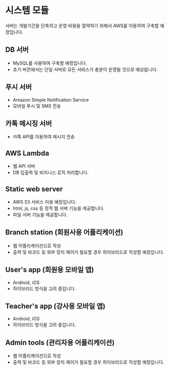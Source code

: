 # 시스템 모듈

서버는 개발기간을 단축하고 운영 비용을 절약하기 위해서 AWS를 이용하여 구축할 예정입니다.


## DB 서버

* MySQL를 사용하여 구축할 예정입니다.
* 초기 버전에서는 단일 서버로 모든 서비스가 충분이 운영될 것으로 예상됩니다.


## 푸시 서버

* Amazon Simple Notification Service
* 모바일 푸시 및 SMS 전송


## 카톡 메시징 서버

* 카톡 API를 이용하여 메시지 전송


## AWS Lambda

* 웹 API 서버
* DB 입출력 및 비지니스 로직 처리합니다.


## Static web server

* AWS S3 서비스 이용 예정입니다.
* html, js, css 등 정적 웹 서버 기능을 제공합니다.
* 파일 서버 기능을 제공합니다.


## Branch station (회원사용 어플리케이션)

* 웹 어플리케이션으로 작성
* 출력 및 바코드 등 외부 장치 제어가 필요할 경우 하이브리드로 작성할 예정입니다.


## User's app (회원용 모바일 앱)

* Android, iOS
* 하이브리드 방식을 고려 중입니다.


## Teacher's app (강사용 모바일 앱)

* Android, iOS
* 하이브리드 방식을 고려 중입니다.


## Admin tools (관리자용 어플리케이션)

* 웹 어플리케이션으로 작성
* 출력 및 바코드 등 외부 장치 제어가 필요할 경우 하이브리드로 작성할 예정입니다.
